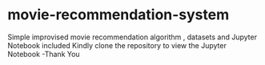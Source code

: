 # movie-recommendation-system
Simple improvised movie recommendation algorithm , datasets and Jupyter Notebook included
Kindly clone the repository to view the Jupyter Notebook
                                                         -Thank You

